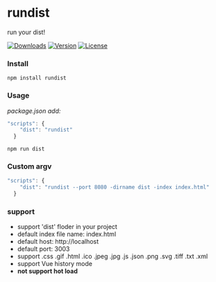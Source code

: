 # rundist
run your dist!

<a href="https://npmcharts.com/compare/rundist?minimal=true"><img src="https://img.shields.io/npm/dm/rundist.svg" alt="Downloads"></a>
<a href="https://www.npmjs.com/package/rundist"><img src="https://img.shields.io/npm/v/rundist.svg" alt="Version"></a>
<a href="https://www.npmjs.com/package/rundist"><img src="https://img.shields.io/npm/l/rundist.svg" alt="License"></a>

### Install

```
npm install rundist
```

### Usage

*package.json add:*

```js
"scripts": {
    "dist": "rundist"
  }
```

```
npm run dist
```

### Custom argv

```js
"scripts": {
    "dist": "rundist --port 8080 -dirname dist -index index.html"
  }
```

### support

- support 'dist' floder in your project
- default index file name: index.html
- default host: http://localhost
- default port: 3003
- support .css .gif .html .ico .jpeg .jpg .js .json .png .svg .tiff .txt .xml
- support Vue history mode
- **not support hot load**
